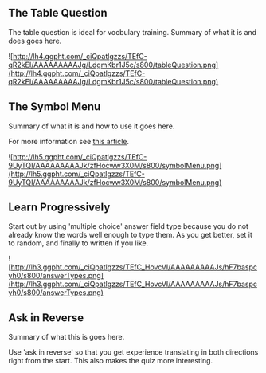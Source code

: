 ## The Table Question ##
The table question is ideal for vocbulary training.
Summary of what it is and does goes here.

![http://lh4.ggpht.com/_ciQpatlgzzs/TEfC-qR2kEI/AAAAAAAAAJg/LdgmKbr1J5c/s800/tableQuestion.png](http://lh4.ggpht.com/_ciQpatlgzzs/TEfC-qR2kEI/AAAAAAAAAJg/LdgmKbr1J5c/s800/tableQuestion.png)

## The Symbol Menu ##
Summary of what it is and how to use it goes here.

For more information see [this article](ManSymbolMenu.md).

![http://lh5.ggpht.com/_ciQpatlgzzs/TEfC-9UyTQI/AAAAAAAAAJk/zfHocww3X0M/s800/symbolMenu.png](http://lh5.ggpht.com/_ciQpatlgzzs/TEfC-9UyTQI/AAAAAAAAAJk/zfHocww3X0M/s800/symbolMenu.png)

## Learn Progressively ##
Start out by using 'multiple choice' answer field type because you do not already know the words well enough to type them. As you get better, set it to random, and finally to written if you like.

![http://lh3.ggpht.com/_ciQpatlgzzs/TEfC_HovcVI/AAAAAAAAAJs/hF7baspcyh0/s800/answerTypes.png](http://lh3.ggpht.com/_ciQpatlgzzs/TEfC_HovcVI/AAAAAAAAAJs/hF7baspcyh0/s800/answerTypes.png)

## Ask in Reverse ##
Summary of what this is goes here.

Use 'ask in reverse' so that you get experience translating in both directions right from the start. This also makes the quiz more interesting.